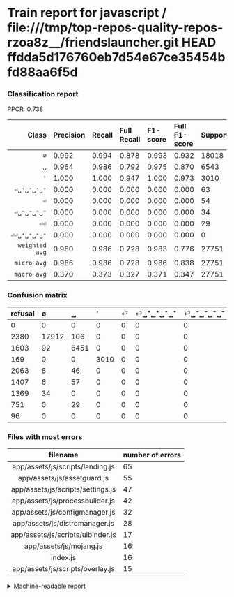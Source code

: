 # Train report for javascript / file:///tmp/top-repos-quality-repos-rzoa8z__/friendslauncher.git HEAD ffdda5d176760eb7d54e67ce35454bfd88aa6f5d

### Classification report

PPCR: 0.738

| Class | Precision | Recall | Full Recall | F1-score | Full F1-score | Support | Full Support | PPCR |
|------:|:----------|:-------|:------------|:---------|:---------|:--------|:-------------|:-----|
| `∅` | 0.992| 0.994| 0.878| 0.993| 0.932| 18018| 20398| 0.883 |
| `␣` | 0.964| 0.986| 0.792| 0.975| 0.870| 6543| 8146| 0.803 |
| `'` | 1.000| 1.000| 0.947| 1.000| 0.973| 3010| 3179| 0.947 |
| `⏎␣⁺␣⁺␣⁺␣⁺` | 0.000| 0.000| 0.000| 0.000| 0.000| 63| 1470| 0.043 |
| `⏎` | 0.000| 0.000| 0.000| 0.000| 0.000| 54| 2117| 0.026 |
| `⏎␣⁻␣⁻␣⁻␣⁻` | 0.000| 0.000| 0.000| 0.000| 0.000| 34| 1403| 0.024 |
| `⏎⏎` | 0.000| 0.000| 0.000| 0.000| 0.000| 29| 780| 0.037 |
| `⏎⏎␣⁺␣⁺␣⁺␣⁺` | 0.000| 0.000| 0.000| 0.000| 0.000| 0| 96| 0.000 |
| `weighted avg` | 0.980| 0.986| 0.728| 0.983| 0.776| 27751| 37589| 0.738 |
| `micro avg` | 0.986| 0.986| 0.728| 0.986| 0.838| 27751| 37589| 0.738 |
| `macro avg` | 0.370| 0.373| 0.327| 0.371| 0.347| 27751| 37589| 0.738 |

### Confusion matrix

|refusal|  ∅| ␣| '| ⏎| ⏎␣⁺␣⁺␣⁺␣⁺| ⏎␣⁻␣⁻␣⁻␣⁻| ⏎⏎| ⏎⏎␣⁺␣⁺␣⁺␣⁺| 
|:---|:---|:---|:---|:---|:---|:---|:---|:---|
|0 |0 |0 |0 |0 |0 |0 |0 |0 |
|2380 |17912 |106 |0 |0 |0 |0 |0 |0 |
|1603 |92 |6451 |0 |0 |0 |0 |0 |0 |
|169 |0 |0 |3010 |0 |0 |0 |0 |0 |
|2063 |8 |46 |0 |0 |0 |0 |0 |0 |
|1407 |6 |57 |0 |0 |0 |0 |0 |0 |
|1369 |34 |0 |0 |0 |0 |0 |0 |0 |
|751 |0 |29 |0 |0 |0 |0 |0 |0 |
|96 |0 |0 |0 |0 |0 |0 |0 |0 |

### Files with most errors

| filename | number of errors|
|:----:|:-----|
| app/assets/js/scripts/landing.js | 65 |
| app/assets/js/assetguard.js | 55 |
| app/assets/js/scripts/settings.js | 47 |
| app/assets/js/processbuilder.js | 42 |
| app/assets/js/configmanager.js | 32 |
| app/assets/js/distromanager.js | 28 |
| app/assets/js/scripts/uibinder.js | 17 |
| app/assets/js/mojang.js | 16 |
| index.js | 16 |
| app/assets/js/scripts/overlay.js | 15 |

<details>
    <summary>Machine-readable report</summary>
```json
{
  "cl_report": {"\u0027": {"f1-score": 1.0, "precision": 1.0, "recall": 1.0, "support": 3010}, "macro avg": {"f1-score": 0.37103004842625975, "precision": 0.36958297779107396, "recall": 0.37250702071885017, "support": 27751}, "micro avg": {"f1-score": 0.9863788692299377, "precision": 0.9863788692299377, "recall": 0.9863788692299377, "support": 27751}, "weighted avg": {"f1-score": 0.9832055251227874, "precision": 0.9800893113806007, "recall": 0.9863788692299377, "support": 27751}, "\u2205": {"f1-score": 0.9931799279179375, "precision": 0.992244626634168, "recall": 0.9941169941169942, "support": 18018}, "\u23ce": {"f1-score": 0.0, "precision": 0.0, "recall": 0.0, "support": 54}, "\u23ce\u23ce": {"f1-score": 0.0, "precision": 0.0, "recall": 0.0, "support": 29}, "\u23ce\u23ce\u2423\u207a\u2423\u207a\u2423\u207a\u2423\u207a": {"f1-score": 0.0, "precision": 0.0, "recall": 0.0, "support": 0}, "\u23ce\u2423\u207a\u2423\u207a\u2423\u207a\u2423\u207a": {"f1-score": 0.0, "precision": 0.0, "recall": 0.0, "support": 63}, "\u23ce\u2423\u207b\u2423\u207b\u2423\u207b\u2423\u207b": {"f1-score": 0.0, "precision": 0.0, "recall": 0.0, "support": 34}, "\u2423": {"f1-score": 0.9750604594921403, "precision": 0.9644191956944237, "recall": 0.9859391716338072, "support": 6543}},
  "cl_report_full": {"\u0027": {"f1-score": 0.9726934884472451, "precision": 1.0, "recall": 0.9468386284995282, "support": 3179}, "macro avg": {"f1-score": 0.3467621291505799, "precision": 0.36958297779107396, "recall": 0.3271107938514707, "support": 37589}, "micro avg": {"f1-score": 0.8378634833180288, "precision": 0.9863788692299377, "recall": 0.7282183617547687, "support": 37589}, "weighted avg": {"f1-score": 0.7763350260127365, "precision": 0.8320243864484433, "recall": 0.7282183617547687, "support": 37589}, "\u2205": {"f1-score": 0.931703511053316, "precision": 0.992244626634168, "recall": 0.8781253064025885, "support": 20398}, "\u23ce": {"f1-score": 0.0, "precision": 0.0, "recall": 0.0, "support": 2117}, "\u23ce\u23ce": {"f1-score": 0.0, "precision": 0.0, "recall": 0.0, "support": 780}, "\u23ce\u23ce\u2423\u207a\u2423\u207a\u2423\u207a\u2423\u207a": {"f1-score": 0.0, "precision": 0.0, "recall": 0.0, "support": 96}, "\u23ce\u2423\u207a\u2423\u207a\u2423\u207a\u2423\u207a": {"f1-score": 0.0, "precision": 0.0, "recall": 0.0, "support": 1470}, "\u23ce\u2423\u207b\u2423\u207b\u2423\u207b\u2423\u207b": {"f1-score": 0.0, "precision": 0.0, "recall": 0.0, "support": 1403}, "\u2423": {"f1-score": 0.8697000337040783, "precision": 0.9644191956944237, "recall": 0.791922415909649, "support": 8146}},
  "ppcr": 0.7382744951980633
}
```
</details>
